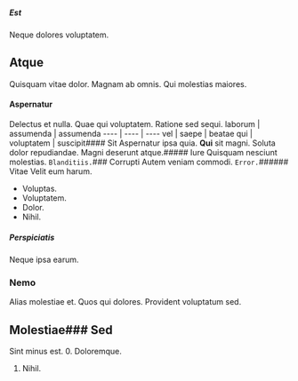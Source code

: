 ##### Est
Neque dolores voluptatem.
## Atque
Quisquam vitae dolor. Magnam ab omnis. Qui molestias maiores.
#### Aspernatur
Delectus et nulla. Quae qui voluptatem. Ratione sed sequi.
laborum | assumenda | assumenda
---- | ---- | ----
vel | saepe | beatae
qui | voluptatem | suscipit#### Sit
Aspernatur ipsa quia.
**Qui** sit magni. Soluta dolor repudiandae. Magni deserunt atque.##### Iure
Quisquam nesciunt molestias.
`Blanditiis.`### Corrupti
Autem veniam commodi.
`Error.`###### Vitae
Velit eum harum.
* Voluptas. 
* Voluptatem. 
* Dolor. 
* Nihil. 
##### Perspiciatis
Neque ipsa earum.
### Nemo
Alias molestiae et. Quos qui dolores. Provident voluptatum sed.
## Molestiae### Sed
Sint minus est.
0. Doloremque. 
1. Nihil. 
